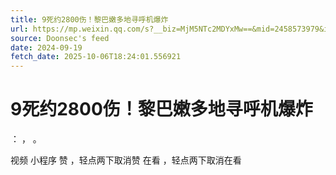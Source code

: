 ```yaml
---
title: 9死约2800伤！黎巴嫩多地寻呼机爆炸
url: https://mp.weixin.qq.com/s?__biz=MjM5NTc2MDYxMw==&mid=2458573979&idx=2&sn=95e983afb8852603cd488ce676f31f85
source: Doonsec's feed
date: 2024-09-19
fetch_date: 2025-10-06T18:24:01.556921
---
```


# 9死约2800伤！黎巴嫩多地寻呼机爆炸

：
，
。

视频
小程序
赞
，轻点两下取消赞
在看
，轻点两下取消在看